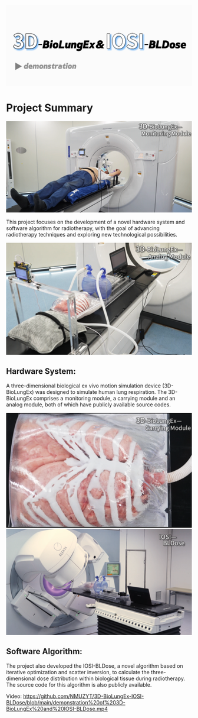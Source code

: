 ![1](fig.1.png)
# Project Summary

![3](fig.2.jpg)

This project focuses on the development of a novel hardware system and software algorithm for radiotherapy, with the goal of advancing radiotherapy techniques and exploring new technological possibilities.

![2](fig.3.jpg)

## Hardware System:

A three-dimensional biological ex vivo motion simulation device (3D-BioLungEx) was designed to simulate human lung respiration. The 3D-BioLungEx comprises a monitoring module, a carrying module and an analog module, both of which have publicly available source codes.

![4](fig.4.jpg)
![5](fig.5.jpg)

## Software Algorithm:

The project also developed the IOSI-BLDose, a novel algorithm based on iterative optimization and scatter inversion, to calculate the three-dimensional dose distribution within biological tissue during radiotherapy. The source code for this algorithm is also publicly available.


Video:
https://github.com/NMUZYT/3D-BioLungEx-IOSI-BLDose/blob/main/demonstration%20of%203D-BioLungEx%20and%20IOSI-BLDose.mp4
